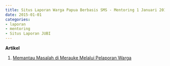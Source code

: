 ```yaml
---
title: Situs Laporan Warga Papua Berbasis SMS - Mentoring 1 Januari 2015
date: 2015-01-01
categories:
- laporan
- mentoring
- Situs Laporan JUBI
---
```


**Artikel**

1. [Memantau Masalah di Merauke Melalui Pelaporan Warga](http://ciptamedia.org/memantau-masalah-di-merauke-melalui-pelaporan-warga/)
